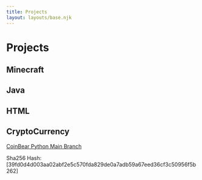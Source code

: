 ```yaml
---
title: Projects
layout: layouts/base.njk
---
```


# Projects


## Minecraft

## Java

## HTML

## CryptoCurrency
<a href="//files/CoinBear-Python-Version--main.zip" download>CoinBear Python Main Branch</a>

Sha256 Hash:
[39fd0d4d003aa02abf2e5c570fda829de0a7adb59a67eed36cf3c50956f5b262]
